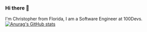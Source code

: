 ### Hi there 👋

I'm Christopher from Florida, I am a Software Engineer at 100Devs. 
[![Anurag's GitHub stats](https://github-readme-stats.vercel.app/api?username=anuraghazra)](https://github.com/chrismunozcodes/github-readme-stats)

